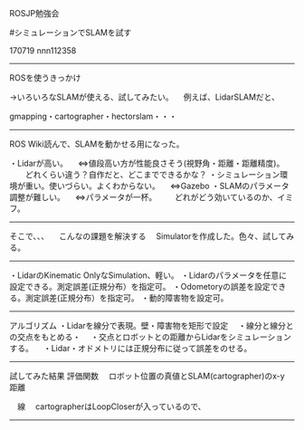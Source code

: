 ROSJP勉強会　

#シミュレーションでSLAMを試す

170719
nnn112358

---

ROSを使うきっかけ 

→いろいろなSLAMが使える、試してみたい。
　例えば、LidarSLAMだと、

 gmapping・cartographer・hectorslam・・・

---

ROS Wiki読んで、SLAMを動かせる用になった。

・Lidarが高い。
　⇔値段高い方が性能良さそう(視野角・距離・距離精度)。
　　どれくらい違う？自作だと、どこまでできるかな？
・シミュレーション環境が重い。使いづらい。よくわからない。
　⇔Gazebo
・SLAMのパラメータ調整が難しい。
　⇔パラメータが一杯。
　　どれがどう効いているのか、イミフ。

-----------------------------------------------

そこで、、、
　こんなの課題を解決する
　Simulatorを作成した。色々、試してみる。


-----------------------------------------------

・LidarのKinematic OnlyなSimulation、軽い。
・Lidarのパラメータを任意に設定できる。測定誤差(正規分布）を指定可。
・Odometoryの誤差を設定できる。測定誤差(正規分布）を指定可。
・動的障害物を設定可。

-----------------------------------------------

アルゴリズム
 ・Lidarを線分で表現。壁・障害物を矩形で設定
　・線分と線分との交点をもとめる・
　・交点とロボットとの距離からLidarをシミュレーションする。
　・Lidar・オドメトリには正規分布に従って誤差をのせる。

-----------------------------------------------
試してみた結果
評価関数
　ロボット位置の真値とSLAM(cartographer)のx-y 距離

　線
　cartographerはLoopCloserが入っているので、

-----------------------------------------------
